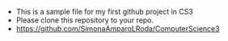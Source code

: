 - This is a sample file for my first github project in CS3
- Please clone this repository to your repo.
- https://github.com/SimonaAmparoLRoda/ComputerScience3
